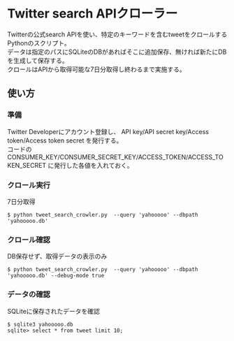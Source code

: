# Twitter search APIクローラー
Twitterの公式search APIを使い、特定のキーワードを含むtweetをクロールするPythonのスクリプト。  
データは指定のパスにSQLiteのDBがあればそこに追加保存、無ければ新たにDBを生成して保存する。  
クロールはAPIから取得可能な7日分取得し終わるまで実施する。  
## 使い方
### 準備
Twitter Developerにアカウント登録し、 API key/API secret key/Access token/Access token secret を発行する。  
コードの CONSUMER_KEY/CONSUMER_SECRET_KEY/ACCESS_TOKEN/ACCESS_TOKEN_SECRET に発行した各値を入れておく。  
### クロール実行
7日分取得
```
$ python tweet_search_crowler.py  --query 'yahooooo' --dbpath 'yahooooo.db'
```
### クロール確認
DB保存せず、取得データの表示のみ
```
$ python tweet_search_crowler.py  --query 'yahooooo' --dbpath 'yahooooo.db' --debug-mode true
```
### データの確認
SQLiteに保存されたデータを確認
```
$ sqlite3 yahooooo.db
sqlite> select * from tweet limit 10;
```
